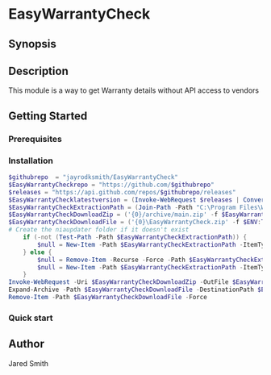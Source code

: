 # EasyWarrantyCheck

## Synopsis

## Description
This module is a way to get Warranty details without API access to vendors
## Getting Started

### Prerequisites

### Installation

```powershell
$githubrepo  = "jayrodksmith/EasyWarrantyCheck"
$EasyWarrantyCheckrepo = "https://github.com/$githubrepo"
$releases = "https://api.github.com/repos/$githubrepo/releases"
$EasyWarrantyChecklatestversion = (Invoke-WebRequest $releases | ConvertFrom-Json)[0].tag_name
$EasyWarrantyCheckExtractionPath = (Join-Path -Path "C:\Program Files\WindowsPowerShell\Modules\EasyWarrantyCheck" -ChildPath $EasyWarrantyChecklatestversion)
$EasyWarrantyCheckDownloadZip = ('{0}/archive/main.zip' -f $EasyWarrantyCheckrepo)
$EasyWarrantyCheckDownloadFile = ('{0}\EasyWarrantyCheck.zip' -f $ENV:Temp)
# Create the niaupdater folder if it doesn't exist 
    if (-not (Test-Path -Path $EasyWarrantyCheckExtractionPath)) {
        $null = New-Item -Path $EasyWarrantyCheckExtractionPath -ItemType Directory -Force
    } else {
        $null = Remove-Item -Recurse -Force -Path $EasyWarrantyCheckExtractionPath
        $null = New-Item -Path $EasyWarrantyCheckExtractionPath -ItemType Directory -Force
    }
Invoke-WebRequest -Uri $EasyWarrantyCheckDownloadZip -OutFile $EasyWarrantyCheckDownloadFile
Expand-Archive -Path $EasyWarrantyCheckDownloadFile -DestinationPath $EasyWarrantyCheckExtractionPath -Force
Remove-Item -Path $EasyWarrantyCheckDownloadFile -Force
```

### Quick start

## Author
Jared Smith